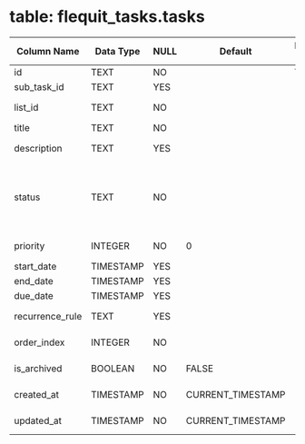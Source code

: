 # table: flequit_tasks.tasks

|   Column Name   | Data Type | NULL |      Default      | Primary Key |  Foreign Key  | Unique |                            Check Constraint                            |    Description     |
| --------------- | --------- | ---- | ----------------- | ----------- | ------------- | ------ | ---------------------------------------------------------------------- | ------------------ |
| id              | TEXT      | NO   |                   | YES         |               | YES    |                                                                        | Task ID            |
| sub_task_id     | TEXT      | YES  |                   |             | sub_tasks(id) |        |                                                                        | Subtask ID         |
| list_id         | TEXT      | NO   |                   |             | lists(id)     |        |                                                                        | Parent list ID     |
| title           | TEXT      | NO   |                   |             |               |        |                                                                        | Task title         |
| description     | TEXT      | YES  |                   |             |               |        |                                                                        | Task description   |
| status          | TEXT      | NO   |                   |             |               |        | IN ('not_started', 'in_progress', 'waiting', 'completed', 'cancelled') | Task status        |
| priority        | INTEGER   | NO   | 0                 |             |               |        |                                                                        | Priority level     |
| start_date      | TIMESTAMP | YES  |                   |             |               |        |                                                                        | Start date         |
| end_date        | TIMESTAMP | YES  |                   |             |               |        |                                                                        | End date           |
| due_date        | TIMESTAMP | YES  |                   |             |               |        |                                                                        | Due date           |
| recurrence_rule | TEXT      | YES  |                   |             |               |        |                                                                        | Recurrence rule    |
| order_index     | INTEGER   | NO   |                   |             |               |        |                                                                        | Display order      |
| is_archived     | BOOLEAN   | NO   | FALSE             |             |               |        |                                                                        | Archive status     |
| created_at      | TIMESTAMP | NO   | CURRENT_TIMESTAMP |             |               |        |                                                                        | Creation timestamp |
| updated_at      | TIMESTAMP | NO   | CURRENT_TIMESTAMP |             |               |        |                                                                        | Update timestamp   |
